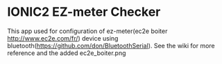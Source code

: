# IONIC2 EZ-meter Checker
This app used for configuration of ez-meter(ec2e boiter http://www.ec2e.com/fr/) device using bluetooth(https://github.com/don/BluetoothSerial). See the wiki for more reference and the added ec2e_boiter.png
